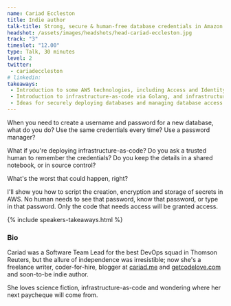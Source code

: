 ```yaml
---
name: Cariad Eccleston
title: Indie author
talk-title: Strong, secure & human-free database credentials in Amazon Web Services
headshot: /assets/images/headshots/head-cariad-eccleston.jpg
track: "3"
timeslot: "12.00"
type: Talk, 30 minutes
level: 2
twitter:
 - cariadeccleston
# linkedin: 
takeaways:
 - Introduction to some AWS technologies, including Access and Identity Management, Key Management and Secrets Management.
 - Introduction to infrastructure-as-code via Golang, and infrastructure-as-a-service via lambda functions.
 - Ideas for securely deploying databases and managing database access in Amazon Web Services.
---
```


When you need to create a username and password for a new database, what do you do? Use the same credentials every time? Use a password manager?

What if you're deploying infrastructure-as-code? Do you ask a trusted human to remember the credentials? Do you keep the details in a shared notebook, or in source control?

What's the worst that could happen, right?

I'll show you how to script the creation, encryption and storage of secrets in AWS. No human needs to see that password, know that password, or type in that password. Only the code that needs access will be granted access.

{% include speakers-takeaways.html %}

<h3>Bio</h3>
Cariad was a Software Team Lead for the best DevOps squad in Thomson Reuters, but the allure of independence was irresistible; now she's a freelance writer, coder-for-hire, blogger at <a href="http://cariad.me" target="_blank" rel="noopener noreferrer">cariad.me</a> and <a href="http://getcodelove.com" target="_blank" rel="noopener noreferrer">getcodelove.com</a> and soon-to-be indie author.

She loves science fiction, infrastructure-as-code and wondering where her next paycheque will come from.
